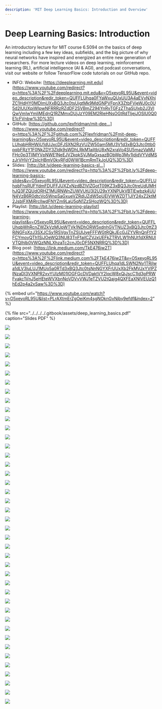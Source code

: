 ```yaml
---
description: 'MIT Deep Learning Basics: Introduction and Overview'
---
```


# Deep Learning Basics: Introduction

An introductory lecture for MIT course 6.S094 on the basics of deep learning including a few key ideas, subfields, and the big picture of why neural networks have inspired and energized an entire new generation of researchers. For more lecture videos on deep learning, reinforcement learning \(RL\), artificial intelligence \(AI & AGI\), and podcast conversations, visit our website or follow TensorFlow code tutorials on our GitHub repo.

* INFO: Website: [https://deeplearning.mit.edu](https://www.youtube.com/redirect?q=https%3A%2F%2Fdeeplearning.mit.edu&v=O5xeyoRL95U&event=video_description&redir_token=QUFFLUhqa0FYaWxuQUxUU3A4aEVvNXhjZC1HdHY0MDlmUXxBQ3Jtc0tsUjgtMk9MdGNPVFpnX3ZtbFVjeWJ0c0U5d2lUUXpiWlpwNFRRRzRZdDF2SVBmZ294YnRvTGFzZThaSUlxb2J3VlQwVmIwYmliMEdnQ1RZMmxDUjJzY09EM2RIeHNsOGtRdTljejJOSlU0Q0E1cFVnbw%3D%3D) 
* GitHub: [https://github.com/lexfridman/mit-dee...](https://www.youtube.com/redirect?q=https%3A%2F%2Fgithub.com%2Flexfridman%2Fmit-deep-learning&v=O5xeyoRL95U&event=video_description&redir_token=QUFFLUhqbHRHWjU1dUJxcDFJSXN2RzVUZW50am5MU3V1d3xBQ3Jtc0ttb0pqbFRzY1F0NkZDY3Zldk9sWDhLRkM1ajltbU8xN2xraVo4SU5mazVaMUFHc0p3TllMYVpNWE1NeEJVZkpkSVJMaGxsazBObWp3My1IdjdVYVdMSzJrVHVrY2plcHBmV0kyRFd0WW1BcmRmTkJoUQ%3D%3D) 
* Slides: [http://bit.ly/deep-learning-basics-sl...](https://www.youtube.com/redirect?q=http%3A%2F%2Fbit.ly%2Fdeep-learning-basics-slides&v=O5xeyoRL95U&event=video_description&redir_token=QUFFLUhqbFhsRUFYdmFDUFFJUXZxNzdBZlVlZGotT09KZ3xBQ3Jtc0treUdUMHhJQ3FZQUdORHZ1MURNWnZUWVUtU3l2U29xYXNPUkVBTlEwbzk4UUN4VzB6R0dtcVo5WnpSaGxueVZRdlJZdW5pUElVWWZDT1JlY24xZ2ktM2JsblFXMjRrcllwdFNYZm9LaU5qN1ZzSHozWQ%3D%3D) 
* Playlist: [http://bit.ly/deep-learning-playlist](https://www.youtube.com/redirect?q=http%3A%2F%2Fbit.ly%2Fdeep-learning-playlist&v=O5xeyoRL95U&event=video_description&redir_token=QUFFLUhqbWhRcnZWZkVzMUpWTVk1NDhORW5xdnhGVTNUZ3xBQ3Jtc0ttZ3RjNGFoXzJ3SXJCSy1RSVgyTnZSUlJyeFFFWGtRQkJEcGJZYVRnQnFfY2FCYmoyQTh1SjJOeWQ3NU83TnFfajlCZVJxUEFkZTRVLW1hNUt1dXRNUlVTQlhlb0VWQzNNLXhzaTc2cnJ0cDF5NXNRRQ%3D%3D) 
* Blog post: [https://link.medium.com/TkE476jw2T](https://www.youtube.com/redirect?q=https%3A%2F%2Flink.medium.com%2FTkE476jw2T&v=O5xeyoRL95U&event=video_description&redir_token=QUFFLUhqa1dLSWN2Ny1TRjlwa1dLV3luLUJ1MUo5a0RTd3xBQ3Jtc0tsNnNGYXFrUUxXb2FkMVJxYVlPZlNzaDI3VXNPR2xvYUIzM01lOGFGcDVDaktVY2lqcW8xQjJscC1Id3pPRWFvakc1VnJ5eHEteWVXbnNoVDVvVWJ1eTZVU2tQajg4QXFEaXNlVEUzQ1hEd2p4a2xSaw%3D%3D)

{% embed url="https://www.youtube.com/watch?v=O5xeyoRL95U&list=PLrAXtmErZgOeiKm4sgNOknGvNjby9efdf&index=2" %}

{% file src="../../../../.gitbook/assets/deep\_learning\_basics.pdf" caption="Slides PDF" %}

![](../../../../.gitbook/assets/image%20%2852%29.png)

![](../../../../.gitbook/assets/image%20%2869%29.png)

![](../../../../.gitbook/assets/image%20%2858%29.png)

![](../../../../.gitbook/assets/image%20%2833%29.png)

![](../../../../.gitbook/assets/image%20%2831%29.png)

![](../../../../.gitbook/assets/image%20%2814%29.png)

![](../../../../.gitbook/assets/image%20%2837%29.png)

![](../../../../.gitbook/assets/image%20%2873%29.png)

![](../../../../.gitbook/assets/image%20%2862%29.png)

![](../../../../.gitbook/assets/image%20%2844%29.png)

![](../../../../.gitbook/assets/image%20%2872%29.png)

![](../../../../.gitbook/assets/image%20%2813%29.png)

![](../../../../.gitbook/assets/image%20%2866%29.png)

![](../../../../.gitbook/assets/image%20%2826%29.png)

![](../../../../.gitbook/assets/image%20%2842%29.png)

![](../../../../.gitbook/assets/image%20%2881%29.png)

![](../../../../.gitbook/assets/image%20%2892%29.png)

![](../../../../.gitbook/assets/image%20%2887%29.png)

![](../../../../.gitbook/assets/image%20%2851%29.png)

![](../../../../.gitbook/assets/image%20%2817%29.png)

![](../../../../.gitbook/assets/image%20%2870%29.png)

![](../../../../.gitbook/assets/image%20%2879%29.png)

![](../../../../.gitbook/assets/image%20%2855%29.png)

![](../../../../.gitbook/assets/image%20%2884%29.png)

![](../../../../.gitbook/assets/image%20%2875%29.png)

![](../../../../.gitbook/assets/image%20%2836%29.png)

![](../../../../.gitbook/assets/image%20%2818%29.png)

![](../../../../.gitbook/assets/image%20%2834%29.png)

![](../../../../.gitbook/assets/image%20%2853%29.png)

![](../../../../.gitbook/assets/image%20%2876%29.png)

![](../../../../.gitbook/assets/image%20%2893%29.png)

![](../../../../.gitbook/assets/image%20%2840%29.png)

![](../../../../.gitbook/assets/image%20%2843%29.png)

![](../../../../.gitbook/assets/image%20%2825%29.png)

![](../../../../.gitbook/assets/image%20%2827%29.png)

![](../../../../.gitbook/assets/image%20%2888%29.png)

![](../../../../.gitbook/assets/image%20%2820%29.png)

![](../../../../.gitbook/assets/image%20%2835%29.png)

![](../../../../.gitbook/assets/image%20%2863%29.png)

![](../../../../.gitbook/assets/image%20%2822%29.png)

![](../../../../.gitbook/assets/image%20%2838%29.png)

![](../../../../.gitbook/assets/image%20%2889%29.png)

